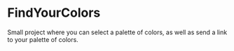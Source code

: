 # FindYourColors
Small project where you can select a palette of colors, as well as send a link to your palette of colors.
